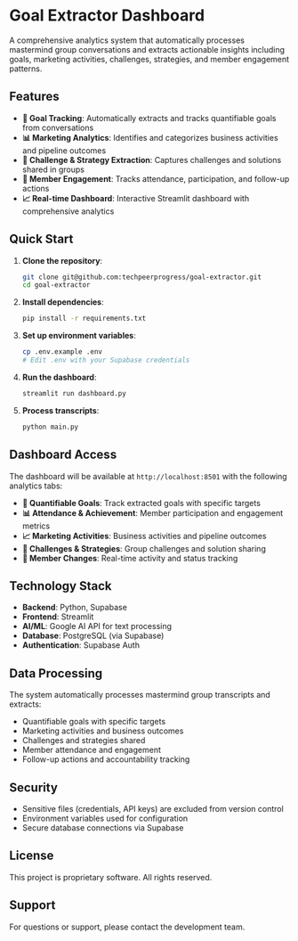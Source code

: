 # Goal Extractor Dashboard

A comprehensive analytics system that automatically processes mastermind group conversations and extracts actionable insights including goals, marketing activities, challenges, strategies, and member engagement patterns.

## Features

- **🎯 Goal Tracking**: Automatically extracts and tracks quantifiable goals from conversations
- **📊 Marketing Analytics**: Identifies and categorizes business activities and pipeline outcomes
- **🧠 Challenge & Strategy Extraction**: Captures challenges and solutions shared in groups
- **👥 Member Engagement**: Tracks attendance, participation, and follow-up actions
- **📈 Real-time Dashboard**: Interactive Streamlit dashboard with comprehensive analytics

## Quick Start

1. **Clone the repository**:
   ```bash
   git clone git@github.com:techpeerprogress/goal-extractor.git
   cd goal-extractor
   ```

2. **Install dependencies**:
   ```bash
   pip install -r requirements.txt
   ```

3. **Set up environment variables**:
   ```bash
   cp .env.example .env
   # Edit .env with your Supabase credentials
   ```

4. **Run the dashboard**:
   ```bash
   streamlit run dashboard.py
   ```

5. **Process transcripts**:
   ```bash
   python main.py
   ```

## Dashboard Access

The dashboard will be available at `http://localhost:8501` with the following analytics tabs:

- **🎯 Quantifiable Goals**: Track extracted goals with specific targets
- **📊 Attendance & Achievement**: Member participation and engagement metrics
- **📈 Marketing Activities**: Business activities and pipeline outcomes
- **🧠 Challenges & Strategies**: Group challenges and solution sharing
- **📝 Member Changes**: Real-time activity and status tracking

## Technology Stack

- **Backend**: Python, Supabase
- **Frontend**: Streamlit
- **AI/ML**: Google AI API for text processing
- **Database**: PostgreSQL (via Supabase)
- **Authentication**: Supabase Auth

## Data Processing

The system automatically processes mastermind group transcripts and extracts:

- Quantifiable goals with specific targets
- Marketing activities and business outcomes
- Challenges and strategies shared
- Member attendance and engagement
- Follow-up actions and accountability tracking

## Security

- Sensitive files (credentials, API keys) are excluded from version control
- Environment variables used for configuration
- Secure database connections via Supabase

## License

This project is proprietary software. All rights reserved.

## Support

For questions or support, please contact the development team.